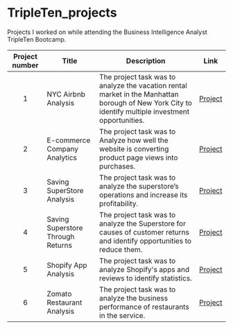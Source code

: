 # TripleTen_projects
Projects I worked on while attending the Business Intelligence Analyst TripleTen Bootcamp.


| Project number | Title | Description | Link |
| :-----------: | ----------- |----------- |---------|
| 1 | NYC Airbnb Analysis| The project task was to analyze the vacation rental market in the Manhattan borough of New York City to identify multiple investment opportunities. | [Project](https://docs.google.com/spreadsheets/d/1x8KN6ZOyiJ1ZH880A3rD109gHu8vkl6TOcS0crKle50/edit?usp=sharing) |
| 2 | E-commerce Company Analytics| The project task was to Analyze how well the website is converting product page views into purchases. | [Project](https://docs.google.com/spreadsheets/d/1ix5Mtjg8FSOjaYRRfH9DFPAWhKKvPYNViuDGOgNNS5w/edit?usp=sharing) |
| 3 | Saving SuperStore Analysis | The project task was to analyze the superstore’s operations and increase its profitability. | [Project](https://public.tableau.com/app/profile/krista.sutton/viz/SavingSuperstoreProject_17019111965000/ProfitsLosses) |
| 4 | Saving Superstore Through Returns | The project task was to analyze the Superstore for causes of customer returns and identify opportunities to reduce them. | [Project](https://public.tableau.com/app/profile/krista.sutton/viz/shared/TJP74H4GH) |
| 5 | Shopify App Analysis | The project task was to analyze Shopify's apps and reviews to identify statistics. | [Project](https://www.linkedin.com/in/krista-sutton/details/projects/) |
| 6 | Zomato Restaurant Analysis | The project task was to analyze the business performance of restaurants in the service. | [Project](https://public.tableau.com/app/profile/krista.sutton/viz/ZomatoRestaurantAnalysis_17078014300200/RestaurantAnalysisStory) |
